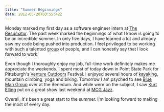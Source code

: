 ```yaml
---
title: "Summer Beginnings"
date: 2012-05-20T03:55:42Z
---
```


Monday marked my first day as a software engineer intern at [The Resumator](http://www.theresumator.com/). The past week marked the beginnings of what I know is going to be an incredible summer. In only five days, I have learned a lot and already saw my code being pushed into production. I feel privileged to be working with such a talented [group](http://www.theresumator.com/about-us) of people, and I can honestly say that I look forward to work.

Even though I thoroughly enjoy my job, full-time work definitely makes me appreciate the weekends. I spent most of today down in Point State Park for Pittsburgh's [Venture Outdoors](http://www.ventureoutdoors.org/) Festival. I enjoyed several hours of [kayaking](http://instagr.am/p/K0KMOfFZNe/), mountain climbing, yoga and biking. Tomorrow I am psyched to see [Blue Man Group](http://www.blueman.com/) over at the Benedum. And while were on the subject, I saw [Kurt Elling](http://kurtelling.com/) put on a great show last weekend at [MCG Jazz](http://mcgjazz.org/).

Overall, it's been a great start to the summer. I'm looking forward to making the most of every day.
